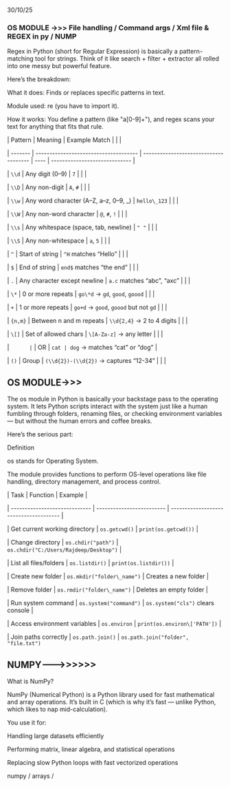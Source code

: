 30/10/25



### **OS MODULE ->>> File handling /  Command args / Xml file \& REGEX in py / NUMP**





Regex in Python (short for Regular Expression) is basically a pattern-matching tool for strings. Think of it like search + filter + extractor all rolled into one messy but powerful feature.



Here’s the breakdown:



What it does: Finds or replaces specific patterns in text.



Module used: re (you have to import it).



How it works: You define a pattern (like "a\[0-9]+"), and regex scans your text for anything that fits that rule.



| Pattern | Meaning                               | Example Match                         |      |                               |

| ------- | ------------------------------------- | ------------------------------------- | ---- | ----------------------------- |

| `\\d`    | Any digit (0–9)                       | `7`                                   |      |                               |

| `\\D`    | Any non-digit                         | `A`, `#`                              |      |                               |

| `\\w`    | Any word character (A–Z, a–z, 0–9, \_) | `hello\_123`                           |      |                               |

| `\\W`    | Any non-word character                | `@`, `#`, `!`                         |      |                               |

| `\\s`    | Any whitespace (space, tab, newline)  | `" "`                                 |      |                               |

| `\\S`    | Any non-whitespace                    | `a`, `5`                              |      |                               |

| `^`     | Start of string                       | `^H` matches “Hello”                  |      |                               |

| `$`     | End of string                         | `end$` matches “the end”              |      |                               |

| `.`     | Any character except newline          | `a.c` matches “abc”, “axc”            |      |                               |

| `\*`     | 0 or more repeats                     | `go\*d` → `gd`, `good`, `goood`        |      |                               |

| `+`     | 1 or more repeats                     | `go+d` → `good`, `goood` but not `gd` |      |                               |

| `{n,m}` | Between n and m repeats               | `\\d{2,4}` → 2 to 4 digits             |      |                               |

| `\[]`    | Set of allowed chars                  | `\[A-Za-z]` → any letter               |      |                               |

| `       | `                                     | OR                                    | `cat | dog` → matches “cat” or “dog” |

| `()`    | Group                                 | `(\\d{2})-(\\d{2})` → captures “12-34”  |      |                               |













## OS MODULE->>>





The os module in Python is basically your backstage pass to the operating system. It lets Python scripts interact with the system just like a human fumbling through folders, renaming files, or checking environment variables — but without the human errors and coffee breaks.



Here’s the serious part:



Definition



os stands for Operating System.

The module provides functions to perform OS-level operations like file handling, directory management, and process control.









| Task                          | Function                  | Example                                |

| ----------------------------- | ------------------------- | -------------------------------------- |

| Get current working directory | `os.getcwd()`             | `print(os.getcwd())`                   |

| Change directory              | `os.chdir("path")`        | `os.chdir("C:/Users/Rajdeep/Desktop")` |

| List all files/folders        | `os.listdir()`            | `print(os.listdir())`                  |

| Create new folder             | `os.mkdir("folder\_name")` | Creates a new folder                   |

| Remove folder                 | `os.rmdir("folder\_name")` | Deletes an empty folder                |

| Run system command            | `os.system("command")`    | `os.system("cls")` clears console      |

| Access environment variables  | `os.environ`              | `print(os.environ\['PATH'])`            |

| Join paths correctly          | `os.path.join()`          | `os.path.join("folder", "file.txt")`   













## NUMPY--->>>>>>





What is NumPy?



NumPy (Numerical Python) is a Python library used for fast mathematical and array operations. It’s built in C (which is why it’s fast — unlike Python, which likes to nap mid-calculation).



You use it for:



Handling large datasets efficiently



Performing matrix, linear algebra, and statistical operations



Replacing slow Python loops with fast vectorized operations





numpy / arrays / 





































